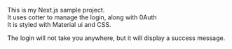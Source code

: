This is my Next.js sample project.  
It uses cotter to manage the login, along with 0Auth  
It is styled with Material ui and CSS.  
  
The login will not take you anywhere, but it will display a success message.

